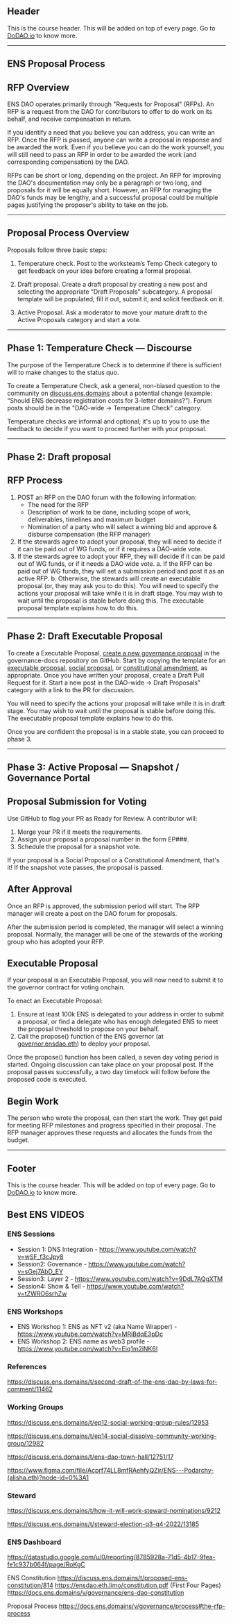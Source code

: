 ## Header
This is the course header. This will be added on top of every page. Go to [DoDAO.io](https://www.dodao.io) to know more.

---

## ENS Proposal Process


## RFP Overview

ENS DAO operates primarily through "Requests for Proposal" (RFPs). An RFP is a request from the DAO for 
contributors to offer to do work on its behalf, and receive compensation in return.

If you identify a need that you believe you can address, you can write an RFP. Once the RFP is passed, anyone can 
write a proposal in response and be awarded the work. Even if you believe you can do the work yourself, you will 
still need to pass an RFP in order to be awarded the work (and corresponding compensation) by the DAO.

RFPs can be short or long, depending on the project. An RFP for improving the DAO's documentation may only be a 
paragraph or two long, and proposals for it will be equally short. However, an RFP for managing the DAO's funds 
may be lengthy, and a successful proposal could be multiple pages justifying the proposer's ability to take on the job.


    


---
## Proposal Process Overview

Proposals follow three basic steps:
1) Temperature check. Post to the worksteam’s Temp Check category to get feedback on your idea before creating a 
   formal proposal.
2) Draft proposal. Create a draft proposal by creating a new post and selecting the appropriate “Draft Proposals” 
   subcategory. A proposal template will be populated; fill it out, submit it, and solicit feedback on it.

3) Active Proposal. Ask a moderator to move your mature draft to the Active Proposals category and start a vote.


    


---
## Phase 1: Temperature Check — Discourse

The purpose of the Temperature Check is to determine if there is sufficient will to make changes to the status quo.

To create a Temperature Check, ask a general, non-biased question to the community on 
[discuss.ens.domains](https://discuss.ens.domains/) about a potential change (example: “Should ENS decrease 
registration costs for 3-letter domains?”). Forum posts should be in the "DAO-wide -> Temperature Check" category.

Temperature checks are informal and optional; it's up to you to use the feedback to decide if you want to proceed 
further with your proposal.


    


---
## Phase 2: Draft proposal

## RFP Process
1) POST an RFP on the DAO forum with the following information:
    - The need for the RFP
    - Description of work to be done, including scope of work, deliverables, timelines and maximum budget
    - Nomination of a party who will select a winning bid and approve & disburse compensation (the RFP manager)
2) If the stewards agree to adopt your proposal, they will need to decide if it can be paid out of WG funds, or 
   if it requires a DAO-wide vote.
3) If the stewards agree to adopt your RFP, they will decide if it can be paid out of WG funds, or if it needs a DAO wide vote.
      a. If the RFP can be paid out of WG funds, they will set a submission period and post it as an active RFP.
      b. Otherwise, the stewards will create an executable proposal (or, they may ask you to do this). You  will 
         need to specify the actions your proposal will take while it is in draft stage. You may wish to wait 
         until the proposal is stable before doing this. The executable proposal template explains how to do this.


    


---
## Phase 2: Draft Executable Proposal

To create a Executable Proposal, [create a new governance proposal](https://github.com/ensdomains/governance-docs/new/main/governance-proposals) 
in the governance-docs repository on GitHub. Start by copying the template for an [executable proposal](executable-proposal-template.md), 
[social proposal](social-proposal-template.md), or [constitutional amendment](constitutional-amendment-template.md), as appropriate. 
Once you have written your proposal, create a Draft Pull Request for it. Start a new post in the DAO-wide -> Draft Proposals" 
category with a link to the PR for discussion.

You will need to specify the actions your proposal will take while it is in draft stage. You may wish to wait until 
the proposal is stable before doing this. The executable proposal template explains how to do this.
      
Once you are confident the proposal is in a stable state, you can proceed to phase 3.


    


---
## Phase 3: Active Proposal — Snapshot / Governance Portal

## Proposal Submission for Voting      
Use GitHub to flag your PR as Ready for Review. A contributor will:

1. Merge your PR if it meets the requirements.
2. Assign your proposal a proposal number in the form EP###.
3. Schedule the proposal for a snapshot vote.

If your proposal is a Social Proposal or a Constitutional Amendment, that's it! If the snapshot vote passes, 
the proposal is passed.
            
## After Approval
Once an RFP is approved, the submission period will start. The RFP manager will create a post on the DAO forum 
for proposals. 

After the submission period is completed, the manager will select a winning proposal. Normally, the manager will 
be one of the stewards of the working group who has adopted your RFP.

## Executable Proposal
If your proposal is an Executable Proposal, you will now need to submit it to the governor contract for voting onchain.

To enact an Executable Proposal:
1. Ensure at least 100k ENS is delegated to your address in order to submit a proposal, or find a delegate who has 
   enough delegated ENS to meet the proposal threshold to propose on your behalf.
2. Call the propose() function of the ENS governor (at [governor.ensdao.eth](https://etherscan.io/address/0x323a76393544d5ecca80cd6ef2a560c6a395b7e3)) 
   to deploy your proposal.

Once the propose() function has been called, a seven day voting period is started. Ongoing discussion can take place 
on your proposal post. If the proposal passes successfully, a two day timelock will follow before the proposed code 
is executed.

## Begin Work        
The person who wrote the proposal, can then start the work. They get paid for meeting RFP milestones and 
progress specified in their proposal. The RFP manager approves these requests and allocates the funds from 
the budget.


    


---
## Footer
This is the course header. This will be added on top of every page. Go to [DoDAO.io](https://www.dodao.io) to know more.

## Best ENS VIDEOS 

### ENS Sessions
- Session 1: DNS Integration - https://www.youtube.com/watch?v=wSF_f3cJpy8
- Session2: Governance - https://www.youtube.com/watch?v=sGej7AbD_EY
- Session3: Layer 2 - https://www.youtube.com/watch?v=9DdL7AQgXTM
- Session4: Show & Tell - https://www.youtube.com/watch?v=tZWRO6srhZw


### ENS Workshops
- ENS Workshop 1: ENS as NFT v2 (aka Name Wrapper) - https://www.youtube.com/watch?v=MRiBdqE3pDc
- ENS Workshop 2: ENS name as web3 profile - https://www.youtube.com/watch?v=Eiq1m2iNK6I


### References
https://discuss.ens.domains/t/second-draft-of-the-ens-dao-by-laws-for-comment/11462

### Working Groups
https://discuss.ens.domains/t/ep12-social-working-group-rules/12953

https://discuss.ens.domains/t/ep14-social-dissolve-community-working-group/12982

https://discuss.ens.domains/t/ens-dao-town-hall/12751/17

https://www.figma.com/file/Acprf74LL8mfRAehfyQZir/ENS---Podarchy-(alisha.eth)?node-id=0%3A1

### Steward
https://discuss.ens.domains/t/how-it-will-work-steward-nominations/9212

https://discuss.ens.domains/t/steward-election-q3-q4-2022/13185

### ENS Dashboard
https://datastudio.google.com/u/0/reporting/8785928a-71d5-4b17-9fea-fe1c937b064f/page/RoKgC

ENS Constitution
https://discuss.ens.domains/t/proposed-ens-constitution/814
https://ensdao.eth.limo/constitution.pdf  (First Four Pages)
https://docs.ens.domains/v/governance/ens-dao-constitution

Proposal Process
https://docs.ens.domains/v/governance/process#the-rfp-process


    

